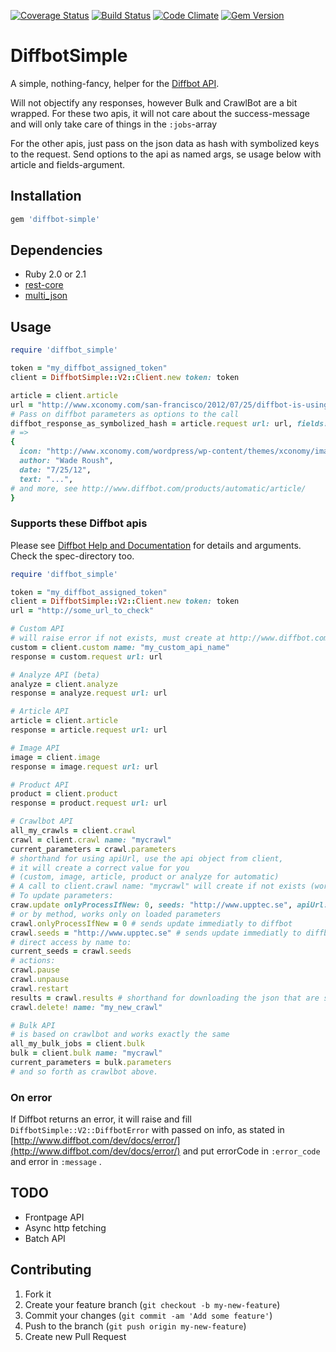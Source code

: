 [![Coverage Status](https://coveralls.io/repos/larskrantz/diffbot_simple/badge.png)](https://coveralls.io/r/larskrantz/diffbot_simple)
[![Build Status](https://travis-ci.org/larskrantz/diffbot_simple.png?branch=master)](https://travis-ci.org/larskrantz/diffbot_simple)
[![Code Climate](https://codeclimate.com/github/larskrantz/diffbot_simple.png)](https://codeclimate.com/github/larskrantz/diffbot_simple)
[![Gem Version](https://badge.fury.io/rb/diffbot_simple.png)](http://badge.fury.io/rb/diffbot_simple)

DiffbotSimple
=============

A simple, nothing-fancy, helper for the [Diffbot API](http://www.diffbot.com/).

Will not objectify any responses, however Bulk and CrawlBot are a bit wrapped. 
For these two apis, it will not care about the success-message and will only take care of things in the `:jobs`-array

For the other apis, just pass on the json data as hash with symbolized keys to the request.
Send options to the api as named args, se usage below with article and fields-argument.

## Installation
```ruby
gem 'diffbot-simple'
```

## Dependencies
* Ruby 2.0 or 2.1
* [rest-core](https://github.com/cardinalblue/rest-core)
* [multi_json](https://github.com/intridea/multi_json)


## Usage
```ruby
require 'diffbot_simple'

token = "my_diffbot_assigned_token"
client = DiffbotSimple::V2::Client.new token: token

article = client.article
url = "http://www.xconomy.com/san-francisco/2012/07/25/diffbot-is-using-computer-vision-to-reinvent-the-semantic-web/"
# Pass on diffbot parameters as options to the call
diffbot_response_as_symbolized_hash = article.request url: url, fields: "icon,title"
# =>
{
  icon: "http://www.xconomy.com/wordpress/wp-content/themes/xconomy/images/favicon.ico",
  author: "Wade Roush",
  date: "7/25/12",
  text: "...",
# and more, see http://www.diffbot.com/products/automatic/article/
}
```

### Supports these Diffbot apis
Please see [Diffbot Help and Documentation](http://www.diffbot.com/dev/docs/) for details and arguments.
Check the spec-directory too.

```ruby
require 'diffbot_simple'

token = "my_diffbot_assigned_token"
client = DiffbotSimple::V2::Client.new token: token
url = "http://some_url_to_check"

# Custom API
# will raise error if not exists, must create at http://www.diffbot.com/dev/customize/
custom = client.custom name: "my_custom_api_name" 
response = custom.request url: url 

# Analyze API (beta)
analyze = client.analyze 
response = analyze.request url: url

# Article API
article = client.article
response = article.request url: url

# Image API
image = client.image
response = image.request url: url

# Product API
product = client.product
response = product.request url: url

# Crawlbot API
all_my_crawls = client.crawl
crawl = client.crawl name: "mycrawl"
current_parameters = crawl.parameters
# shorthand for using apiUrl, use the api object from client, 
# it will create a correct value for you 
# (custom, image, article, product or analyze for automatic)
# A call to client.crawl name: "mycrawl" will create if not exists (works with a symbol too, client.crawl name: :mycrawl)
# To update parameters: 
craw.update onlyProcessIfNew: 0, seeds: "http://www.upptec.se", apiUrl: custom
# or by method, works only on loaded parameters
crawl.onlyProcessIfNew = 0 # sends update immediatly to diffbot
crawl.seeds = "http://www.upptec.se" # sends update immediatly to diffbot
# direct access by name to:
current_seeds = crawl.seeds
# actions:
crawl.pause
crawl.unpause
crawl.restart
results = crawl.results # shorthand for downloading the json that are specifed in :downloadJson
crawl.delete! name: "my_new_crawl" 

# Bulk API
# is based on crawlbot and works exactly the same
all_my_bulk_jobs = client.bulk
bulk = client.bulk name: "mycrawl"
current_parameters = bulk.parameters
# and so forth as crawlbot above.
```

### On error
If Diffbot returns an error, it will raise and fill `DiffbotSimple::V2::DiffbotError` with passed on info, as stated in [http://www.diffbot.com/dev/docs/error/](http://www.diffbot.com/dev/docs/error/) and put errorCode in `:error_code` and error in `:message` .

## TODO
* Frontpage API
* Async http fetching
* Batch API

## Contributing

1. Fork it
2. Create your feature branch (`git checkout -b my-new-feature`)
3. Commit your changes (`git commit -am 'Add some feature'`)
4. Push to the branch (`git push origin my-new-feature`)
5. Create new Pull Request

